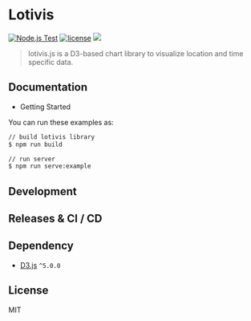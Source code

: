 # Lotivis

[![Node.js Test](https://github.com/lukasdanckwerth/lotivis/actions/workflows/npm-test.yml/badge.svg)](https://github.com/lukasdanckwerth/lotivis/actions/workflows/npm-test.yml) [![license](http://img.shields.io/badge/license-MIT-brightgreen.svg?style=flat)](https://github.com/c3js/c3/blob/master/LICENSE) [![](https://data.jsdelivr.com/v1/package/npm/lotivis/badge?style=rounded)](https://www.jsdelivr.com/package/npm/lotivis)

> lotivis.js is a D3-based chart library to visualize location and time specific data.

## Documentation

- Getting Started

You can run these examples as:
```bash
// build lotivis library
$ npm run build

// run server
$ npm run serve:example
```

## Development



## Releases & CI / CD



## Dependency

+ [D3.js](https://github.com/mbostock/d3) `^5.0.0`

## License

MIT
